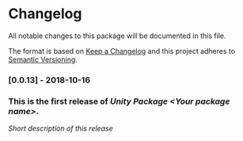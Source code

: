 # Changelog
All notable changes to this package will be documented in this file.

The format is based on [Keep a Changelog](http://keepachangelog.com/en/1.0.0/)
and this project adheres to [Semantic Versioning](http://semver.org/spec/v2.0.0.html).

### [0.0.13] - 2018-10-16

### This is the first release of *Unity Package \<Your package name\>*.

*Short description of this release*
